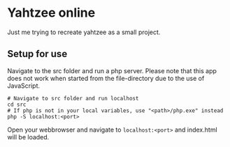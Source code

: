 # Yahtzee online
Just me trying to recreate yahtzee as a small project.

## Setup for use
Navigate to the src folder and run a php server.
Please note that this app does not work when started from the file-directory
due to the use of JavaScript.
```
# Navigate to src folder and run localhost
cd src
# If php is not in your local variables, use "<path>/php.exe" instead
php -S localhost:<port>
```
Open your webbrowser and navigate to `localhost:<port>` and index.html will be loaded.
